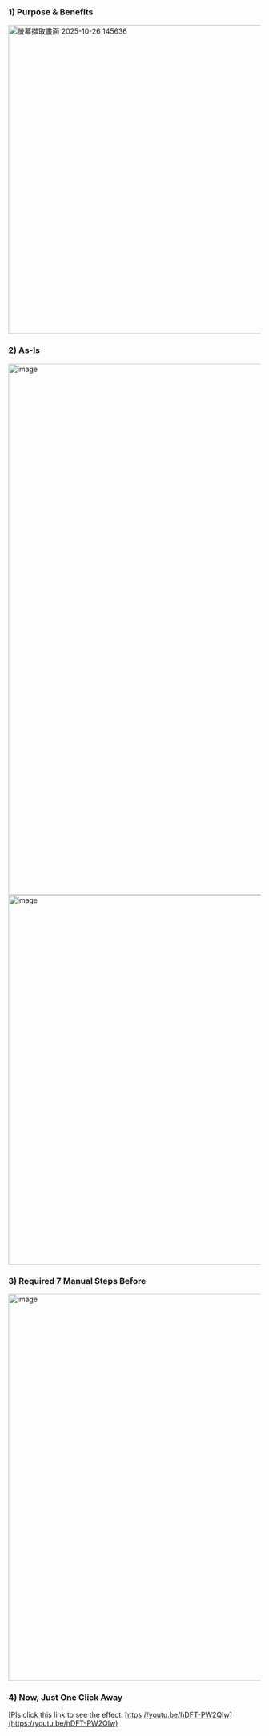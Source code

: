 ### 1) Purpose & Benefits

<img width="1596" height="616" alt="螢幕擷取畫面 2025-10-26 145636" src="https://github.com/user-attachments/assets/c8d3d34c-ebb6-490e-b600-0f1ef839a1d0" />




### 2) As-Is
<img width="801" height="1060" alt="image" src="https://github.com/user-attachments/assets/4d6c4e98-5c44-43ac-948e-1910e23acb4c" />
<img width="1075" height="737" alt="image" src="https://github.com/user-attachments/assets/1b573f70-b4cf-41b4-94eb-395b39eb7160" />

### 3) Required 7 Manual Steps Before
<img width="1336" height="772" alt="image" src="https://github.com/user-attachments/assets/7151c052-1237-4c0a-964e-94c28889cc85" />



### 4) Now, Just One Click Away
[Pls click this link to see the effect: https://youtu.be/hDFT-PW2QIw](https://youtu.be/hDFT-PW2QIw)
